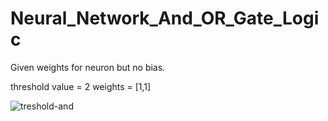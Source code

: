 # Neural_Network_And_OR_Gate_Logic

Given weights for neuron but no bias.

threshold value = 2
weights = [1,1]

![treshold-and](https://user-images.githubusercontent.com/71406168/93456608-1ffdc200-f908-11ea-9fd4-4aea5dd877b2.jpg)
